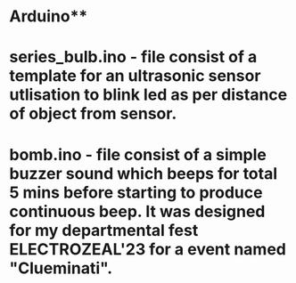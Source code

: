 # Arduino**
# series_bulb.ino - file consist of a template for an ultrasonic sensor utlisation to blink led as per distance of object from sensor.

# bomb.ino - file consist of a simple buzzer sound which beeps for total 5 mins before starting to produce continuous beep. It was designed for my departmental fest ELECTROZEAL'23 for  a event named "Clueminati".

